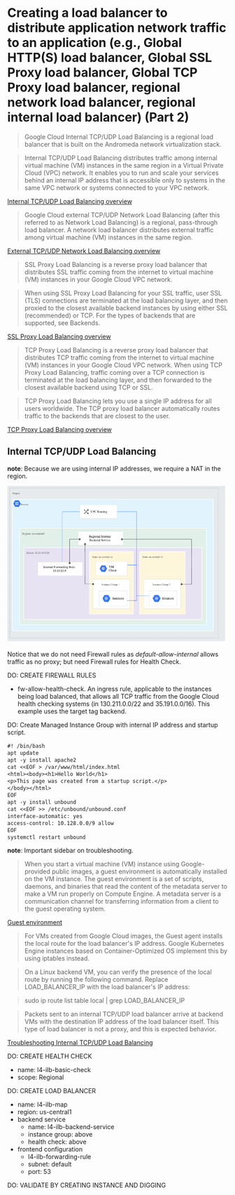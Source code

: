 # Creating a load balancer to distribute application network traffic to an application (e.g., Global HTTP(S) load balancer, Global SSL Proxy load balancer, Global TCP Proxy load balancer, regional network load balancer, regional internal load balancer) (Part 2)

> Google Cloud Internal TCP/UDP Load Balancing is a regional load balancer that is built on the Andromeda network virtualization stack.

> Internal TCP/UDP Load Balancing distributes traffic among internal virtual machine (VM) instances in the same region in a Virtual Private Cloud (VPC) network. It enables you to run and scale your services behind an internal IP address that is accessible only to systems in the same VPC network or systems connected to your VPC network.

[Internal TCP/UDP Load Balancing overview](https://cloud.google.com/load-balancing/docs/internal)

> Google Cloud external TCP/UDP Network Load Balancing (after this referred to as Network Load Balancing) is a regional, pass-through load balancer. A network load balancer distributes external traffic among virtual machine (VM) instances in the same region.

[External TCP/UDP Network Load Balancing overview](https://cloud.google.com/load-balancing/docs/network)

> SSL Proxy Load Balancing is a reverse proxy load balancer that distributes SSL traffic coming from the internet to virtual machine (VM) instances in your Google Cloud VPC network.

> When using SSL Proxy Load Balancing for your SSL traffic, user SSL (TLS) connections are terminated at the load balancing layer, and then proxied to the closest available backend instances by using either SSL (recommended) or TCP. For the types of backends that are supported, see Backends.

[SSL Proxy Load Balancing overview](https://cloud.google.com/load-balancing/docs/ssl)

> TCP Proxy Load Balancing is a reverse proxy load balancer that distributes TCP traffic coming from the internet to virtual machine (VM) instances in your Google Cloud VPC network. When using TCP Proxy Load Balancing, traffic coming over a TCP connection is terminated at the load balancing layer, and then forwarded to the closest available backend using TCP or SSL.

> TCP Proxy Load Balancing lets you use a single IP address for all users worldwide. The TCP proxy load balancer automatically routes traffic to the backends that are closest to the user.

[TCP Proxy Load Balancing overview](https://cloud.google.com/load-balancing/docs/tcp)

## Internal TCP/UDP Load Balancing

**note**: Because we are using internal IP addresses, we require a NAT in the region.

![Diagram](diagram.png)

Notice that we do not need Firewall rules as *default-allow-internal* allows traffic as no proxy; but need Firewall rules for Health Check.

DO: CREATE FIREWALL RULES

* fw-allow-health-check. An ingress rule, applicable to the instances being load balanced, that allows all TCP traffic from the Google Cloud health checking systems (in 130.211.0.0/22 and 35.191.0.0/16). This example uses the target tag backend.

DO: Create Managed Instance Group with internal IP address and startup script.

```
#! /bin/bash
apt update
apt -y install apache2
cat <<EOF > /var/www/html/index.html
<html><body><h1>Hello World</h1>
<p>This page was created from a startup script.</p>
</body></html>
EOF
apt -y install unbound
cat <<EOF >> /etc/unbound/unbound.conf
interface-automatic: yes
access-control: 10.128.0.0/9 allow
EOF
systemctl restart unbound
```

**note**: Important sidebar on troubleshooting.

> When you start a virtual machine (VM) instance using Google-provided public images, a guest environment is automatically installed on the VM instance. The guest environment is a set of scripts, daemons, and binaries that read the content of the metadata server to make a VM run properly on Compute Engine. A metadata server is a communication channel for transferring information from a client to the guest operating system.

[Guest environment](https://cloud.google.com/compute/docs/images/guest-environment)

> For VMs created from Google Cloud images, the Guest agent installs the local route for the load balancer's IP address. Google Kubernetes Engine instances based on Container-Optimized OS implement this by using iptables instead.

> On a Linux backend VM, you can verify the presence of the local route by running the following command. Replace LOAD_BALANCER_IP with the load balancer's IP address:

> sudo ip route list table local | grep LOAD_BALANCER_IP

> Packets sent to an internal TCP/UDP load balancer arrive at backend VMs with the destination IP address of the load balancer itself. This type of load balancer is not a proxy, and this is expected behavior.

[Troubleshooting Internal TCP/UDP Load Balancing](https://cloud.google.com/load-balancing/docs/internal/troubleshooting-ilb)

DO: CREATE HEALTH CHECK

* name: l4-ilb-basic-check
* scope: Regional

DO: CREATE LOAD BALANCER

* name: l4-ilb-map
* region: us-central1
* backend service
  * name: l4-ilb-backend-service
  * instance group: above
  * health check: above
* frontend configuration
  * l4-ilb-forwarding-rule
  * subnet: default
  * port: 53

DO: VALIDATE BY CREATING INSTANCE AND DIGGING
